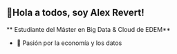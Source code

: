 ## 👋Hola a todos, soy Alex Revert!
** Estudiante del Máster en Big Data & Cloud de EDEM**

- 🔭 Pasión por la economía y los datos

